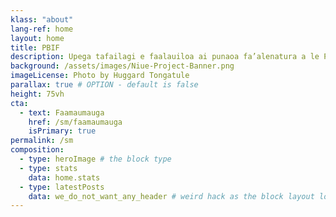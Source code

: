 ```yaml
---
klass: "about"
lang-ref: home
layout: home
title: PBIF
description: Upega tafailagi e faalauiloa ai punaoa fa’alenatura a le Pasefika o lo’o maua i luga o faamaumauga tuufaatasi ale lalolagi poo le GBIF
background: /assets/images/Niue-Project-Banner.png
imageLicense: Photo by Huggard Tongatule
parallax: true # OPTION - default is false
height: 75vh
cta:
  - text: Faamaumauga
    href: /sm/faamaumauga
    isPrimary: true
permalink: /sm
composition:
  - type: heroImage # the block type
  - type: stats
    data: home.stats
  - type: latestPosts
    data: we_do_not_want_any_header # weird hack as the block layout looks for a data element and falls back to the page if none is present
---
```


